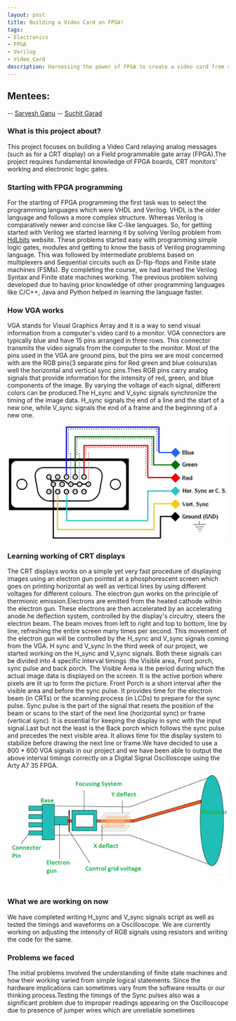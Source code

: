 ```yaml
---
layout: post
title: Building a Video Card on FPGA!
tags: 
- Electronics
- FPGA
- Verilog
- Video_Card
description: Harnessing the power of FPGA to create a video card from scratch.
---
```

## Mentees:
-- [Sarvesh Ganu](https://github.com/MrCheese260)
-- [Suchit Garad](https://github.com/IamLegend509)

### What is this project about?
This project focuses on building a Video Card relaying analog messages (such as for a CRT display) on a Field programmable gate array (FPGA).The project requires fundamental knowledge of FPGA boards, CRT monitors’ working and electronic logic gates.
### Starting with FPGA programming
For the starting of FPGA programming the first task was to select the programming languages which were VHDL and Verilog. VHDL is the older language and follows a more complex structure. Whereas Verilog is comparatively newer and concise like C-like languages. 
So, for getting started with Verilog we started learning it by solving Verilog problem from [HdLbits](https://hdlbits.01xz.net/wiki/Main_Page#) website. These problems started easy with programming simple logic gates, modules and getting to know the basis of Verilog programming language. This was followed by intermediate problems based on multiplexers and Sequential circuits such as D-flip-flops and Finite state machines (FSMs).
By completing the course, we had learned the Verilog Syntax and Finite state machines working. The previous problem solving developed due to having prior knowledge of other programming languages like C/C++, Java and Python helped in learning the language faster. 
### How VGA works
VGA stands for Visual Graphics Array and it is a way to send visual information from a computer's video card to a monitor. VGA connectors are typically blue and have 15 pins arranged in three rows.  This connector transmits the video signals from the computer to the monitor. Most of the pins used in the VGA are ground pins, but the pins we are most concerned with are the RGB pins(3 separate pins for Red green and blue colours)as well the horizontal and vertical sync pins.Thes RGB pins carry analog signals that provide information for the intensity of red, green, and blue components of the image. By varying the voltage of each signal, different colors can be produced.The H_sync and V_sync signals synchronize the timing of the image data. H_sync signals the end of a line and the start of a new one, while V_sync signals the end of a frame and the beginning of a new one.

![Diagram_of_VGA_connector](/assets/posts/Video_card_on_FPGA/1678689924-2249-BhAkyv.png)

                               
### Learning working of CRT displays
The CRT displays works on a simple yet very fast procedure of displaying images using an electron gun pointed at a phosphorescent screen which goes on printing horizontal as well as vertical lines by using different voltages for different colours. The electron gun works on the principle of thermionic emission.Electrons are emitted from the heated cathode within the electron gun. These electrons are then accelerated by an accelerating anode.he deflection system, controlled by the display's circuitry, steers the electron beam. The beam moves from left to right and top to bottom, line by line, refreshing the entire screen many times per second. This movement of the electron gun will be controlled by the H_sync and V_sync signals coming from the VGA.
H sync and V_sync 
In the third week of our project, we started working on the H_sync and V_sync signals. Both these signals can be divided into 4 specific interval timings :the Visible area, Front porch, sync pulse and back porch. The Visible Area is the period during which the actual image data is displayed on the screen. It is the active portion where pixels are lit up to form the picture. Front Porch is a short interval after the visible area and before the sync pulse. It provides time for the electron beam (in CRTs) or the scanning process (in LCDs) to prepare for the sync pulse. Sync pulse is the part of the signal that resets the position of the beam or scans to the start of the next line (horizontal sync) or frame (vertical sync). It is essential for keeping the display in sync with the input signal.Last but not the least is the Back porch which follows the sync pulse and precedes the next visible area. It allows time for the display system to stabilize before drawing the next line or frame.We have decided to use a 800 * 600 VGA signals in our project and we have been able to output the above interval timings correctly on a Digital Signal Oscilloscope using the Arty A7 35 FPGA.

<p style="text-align: center"><img src="https://github.com/MrCheese260/blog/blob/master/assets/posts/Video_card_on_FPGA/CRT-2.png"></p>

                 
### What we are working on now
We have completed writing H_sync and V_sync signals script as well as tested the timings and waveforms on a Oscilloscope.
We are currently working on adjusting the intensity of RGB signals using resistors and writing the code for the same.

### Problems we faced
The initial problems involved the understanding of finite state machines and how their working varied from simple logical statements. Since the hardware implications can sometimes vary from the software results or our thinking process.Testing the timings of the Sync pulses also was a significant problem due to improper readings appearing on the Oscilloscope due to presence of jumper wires which are unreliable sometimes

